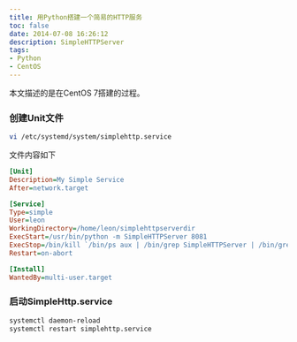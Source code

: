 ```yaml
---
title: 用Python搭建一个简易的HTTP服务
toc: false
date: 2014-07-08 16:26:12
description: SimpleHTTPServer
tags:
- Python
- CentOS
---
```

本文描述的是在CentOS 7搭建的过程。
### 创建Unit文件

```bash
vi /etc/systemd/system/simplehttp.service
```

文件内容如下

```ini
[Unit]
Description=My Simple Service
After=network.target

[Service]
Type=simple
User=leon
WorkingDirectory=/home/leon/simplehttpserverdir
ExecStart=/usr/bin/python -m SimpleHTTPServer 8081
ExecStop=/bin/kill `/bin/ps aux | /bin/grep SimpleHTTPServer | /bin/grep -v grep | /usr/bin/awk '{ print $2 }'`
Restart=on-abort

[Install]
WantedBy=multi-user.target
```

### 启动SimpleHttp.service

```bash
systemctl daemon-reload
systemctl restart simplehttp.service
```